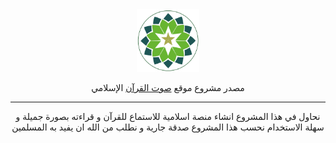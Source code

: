 
<body>
<div style="text-align:center;">
<img width="100px"  src="./images/logo.png"/>
<p>مصدر مشروع موقع <a href="https://arabianprogrammer21.github.io/Quran-Voice/">صوت القرآن</a> الإسلامي</p>
<hr>
<p>نحاول في هذا المشروع انشاء منصة اسلامية للاستماع للقرآن و قراءته بصورة جميلة و سهلة الاستخدام نحسب هذا المشروع صدقة جارية و نطلب من الله ان يفيد به المسلمين </p>
</div>
</body>